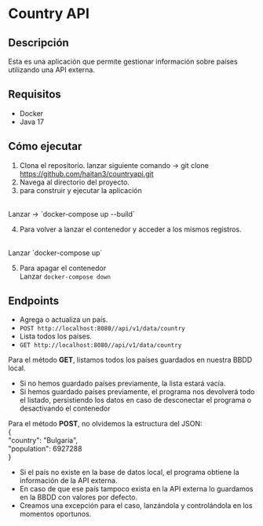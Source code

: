 # Country API

## Descripción

Esta es una aplicación que permite gestionar información sobre países utilizando una API externa.

## Requisitos

- Docker
- Java 17

## Cómo ejecutar

1. Clona el repositorio. lanzar siguiente comando -> git clone https://github.com/haitan3/countryapi.git
2. Navega al directorio del proyecto.
3. para construir y ejecutar la aplicación 
<br/>
Lanzar -> `docker-compose up --build`

4. Para volver a lanzar el contenedor y acceder a los mismos registros.
<br/>
Lanzar `docker-compose up`

5. Para apagar el contenedor <br/>
Lanzar `docker-compose down`

## Endpoints
- Agrega o actualiza un país.
- `POST http://localhost:8080//api/v1/data/country`
- Lista todos los países.
- `GET http://localhost:8080//api/v1/data/country` 

Para el método <b>GET</b>, listamos todos los países guardados en nuestra BBDD local.
- Si no hemos guardado países previamente, la lista estará vacía.
- Si hemos guardado países previamente, el programa nos devolverá todo el listado, persistiendo los datos en caso de desconectar el programa o desactivando el contenedor

Para el método <b>POST</b>, no olvidemos la estructura del JSON:<br/>
{<br/>
"country": "Bulgaria", <br/>
"population": 6927288 <br/>
}
- Si el país no existe en la base de datos local, el programa obtiene la información de la API externa.
- En caso de que ese país tampoco exista en la API externa lo guardamos en la BBDD con valores por defecto.
- Creamos una excepción para el caso, lanzándola y controlándola en los momentos oportunos.

